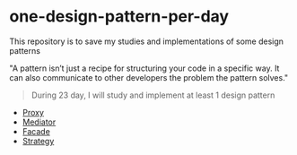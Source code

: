 # one-design-pattern-per-day

This repository is to save my studies and implementations of some design patterns

"A pattern isn’t just a recipe for structuring your code in a specific way. It can also communicate to other developers the problem the pattern solves."

> During 23 day, I will study and implement at least 1 design pattern

- [Proxy](./proxy)
- [Mediator](./mediator/)
- [Facade](./facade)
- [Strategy](./strategy/)